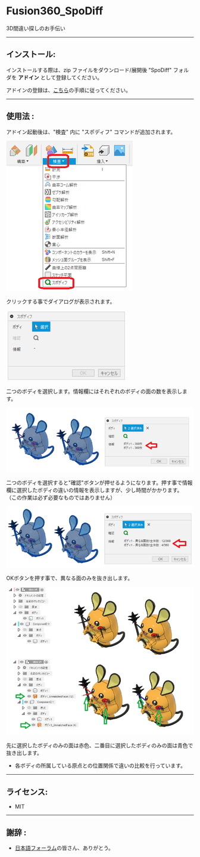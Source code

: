 # Fusion360_SpoDiff
3D間違い探しのお手伝い

---

## **インストール**:
インストールする際は、zip ファイルをダウンロード/展開後 "SpoDiff" フォルダを **アドイン** として登録してください。

アドインの登録は、[こちら](https://kantoku.hatenablog.com/entry/2021/02/15/161734)の手順に従ってください。

---

## **使用法** :

アドイン起動後は、"検査"  内に "スポディフ" コマンドが追加されます。

![Alt text](./resources_readme/menu.png)

クリックする事でダイアログが表示されます。

![Alt text](./resources_readme/dialog.png)

二つのボディを選択します。情報欄にはそれぞれのボディの面の数を表示します。

![Alt text](./resources_readme/selected.png)

二つのボディを選択すると"確認"ボタンが押せるようになります。押す事で情報欄に選択したボディの違いの情報を表示しますが、少し時間がかかります。
（この作業は必ず必要なものではありません）

![Alt text](./resources_readme/checked.png)

OKボタンを押す事で、異なる面のみを抜き出します。

![Alt text](./resources_readme/result.png)

先に選択したボディのみの面は赤色、二番目に選択したボディのみの面は青色で抜き出します。

+ 各ボディの所属している原点との位置関係で違いの比較を行っています。

---

## **ライセンス**:
- MIT

---

## **謝辞** :

- [日本語フォーラム](https://forums.autodesk.com/t5/fusion-360-ri-ben-yu/bd-p/707)の皆さん、ありがとう。